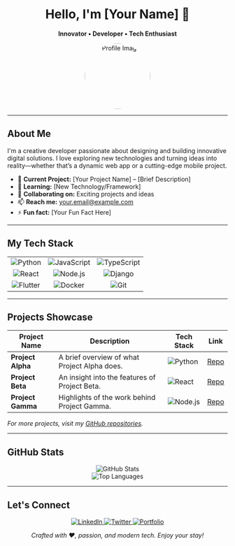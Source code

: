 <div align="center">
  <h1>Hello, I'm [Your Name] 👋</h1>
  <p><strong>Innovator • Developer • Tech Enthusiast</strong></p>
  <img src="[Your Profile Image URL]" alt="Profile Image" width="150" style="border-radius: 50%;" />
</div>

---

## About Me

I'm a creative developer passionate about designing and building innovative digital solutions. I love exploring new technologies and turning ideas into reality—whether that’s a dynamic web app or a cutting-edge mobile project.

- 🔭 **Current Project:** [Your Project Name] – [Brief Description]
- 🌱 **Learning:** [New Technology/Framework]
- 👯 **Collaborating on:** Exciting projects and ideas
- 📫 **Reach me:** [your.email@example.com](mailto:your.email@example.com)
- ⚡ **Fun fact:** [Your Fun Fact Here]

---

## My Tech Stack

<table align="center">
  <tr>
    <td align="center">
      <img src="https://img.shields.io/badge/Python-3776AB?style=for-the-badge&logo=python&logoColor=white" alt="Python" />
    </td>
    <td align="center">
      <img src="https://img.shields.io/badge/JavaScript-F7DF1E?style=for-the-badge&logo=javascript&logoColor=black" alt="JavaScript" />
    </td>
    <td align="center">
      <img src="https://img.shields.io/badge/TypeScript-007ACC?style=for-the-badge&logo=typescript&logoColor=white" alt="TypeScript" />
    </td>
  </tr>
  <tr>
    <td align="center">
      <img src="https://img.shields.io/badge/React-20232A?style=for-the-badge&logo=react&logoColor=61DAFB" alt="React" />
    </td>
    <td align="center">
      <img src="https://img.shields.io/badge/Node.js-339933?style=for-the-badge&logo=nodedotjs&logoColor=white" alt="Node.js" />
    </td>
    <td align="center">
      <img src="https://img.shields.io/badge/Django-092E20?style=for-the-badge&logo=django&logoColor=white" alt="Django" />
    </td>
  </tr>
  <tr>
    <td align="center">
      <img src="https://img.shields.io/badge/Flutter-02569B?style=for-the-badge&logo=flutter&logoColor=white" alt="Flutter" />
    </td>
    <td align="center">
      <img src="https://img.shields.io/badge/Docker-2496ED?style=for-the-badge&logo=docker&logoColor=white" alt="Docker" />
    </td>
    <td align="center">
      <img src="https://img.shields.io/badge/Git-F05032?style=for-the-badge&logo=git&logoColor=white" alt="Git" />
    </td>
  </tr>
</table>

---

## Projects Showcase

| **Project Name**    | **Description**                                     | **Tech Stack**                                                                                          | **Link**    |
|---------------------|-----------------------------------------------------|-----------------------------------------------------------------------------------------------------------|-------------|
| **Project Alpha**   | A brief overview of what Project Alpha does.         | ![Python](https://img.shields.io/badge/Python-3776AB?style=flat&logo=python&logoColor=white)               | [Repo](#)   |
| **Project Beta**    | An insight into the features of Project Beta.        | ![React](https://img.shields.io/badge/React-20232A?style=flat&logo=react&logoColor=61DAFB)                  | [Repo](#)   |
| **Project Gamma**   | Highlights of the work behind Project Gamma.         | ![Node.js](https://img.shields.io/badge/Node.js-339933?style=flat&logo=nodedotjs&logoColor=white)            | [Repo](#)   |

_For more projects, visit my [GitHub repositories](https://github.com/UpendrA-StaRK)._

---

## GitHub Stats

<div align="center">
  <img src="https://github-readme-stats.vercel.app/api?username=UpendrA-StaRK&show_icons=true&theme=dark" alt="GitHub Stats" />
  <br>
  <img src="https://github-readme-stats.vercel.app/api/top-langs/?username=UpendrA-StaRK&layout=compact&theme=dark" alt="Top Languages" />
</div>

---

## Let's Connect

<div align="center">
  <a href="[Your LinkedIn URL]" target="_blank">
    <img src="https://img.shields.io/badge/LinkedIn-0A66C2?style=for-the-badge&logo=linkedin&logoColor=white" alt="LinkedIn" />
  </a>
  <a href="[Your Twitter URL]" target="_blank">
    <img src="https://img.shields.io/badge/Twitter-1DA1F2?style=for-the-badge&logo=twitter&logoColor=white" alt="Twitter" />
  </a>
  <a href="[Your Portfolio URL]" target="_blank">
    <img src="https://img.shields.io/badge/Portfolio-000000?style=for-the-badge&logo=about.me&logoColor=white" alt="Portfolio" />
  </a>
</div>

<p align="center"><em>Crafted with ❤️, passion, and modern tech. Enjoy your stay!</em></p>

